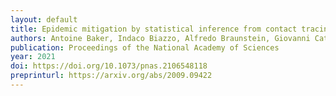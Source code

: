 ```yaml
---
layout: default
title: Epidemic mitigation by statistical inference from contact tracing data
authors: Antoine Baker, Indaco Biazzo, Alfredo Braunstein, Giovanni Catania, Luca Dall'Asta, Alessandro Ingrosso, Florent Krzakala, Fabio Mazza, Marc Mézard, Anna Paola Muntoni, Maria Refinetti, Stefano Sarao Mannelli, Lenka Zdeborová
publication: Proceedings of the National Academy of Sciences
year: 2021
doi: https://doi.org/10.1073/pnas.2106548118
preprinturl: https://arxiv.org/abs/2009.09422
---
```

